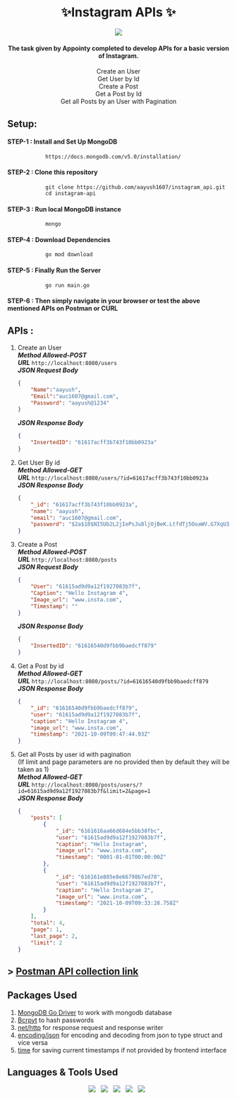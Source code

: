<h1 align="center">✨Instagram APIs ✨</h1>
<p align="center">
<img src="https://img.shields.io/badge/Made%20with-Go-blue.svg"/>
</p>

<span align="center">

#### The task given by Appointy completed to develop APIs for a basic version of Instagram.<br/>
 Create an User<br/>
 Get User by Id<br/>
 Create a Post<br/>
 Get a Post by Id<br/>
 Get all Posts by an User with Pagination<br/>

</span>

## Setup:
#### STEP-1 : Install and Set Up MongoDB
```
            https://docs.mongodb.com/v5.0/installation/
```
#### STEP-2 : Clone this repository
```
            git clone https://github.com/aayush1607/instagram_api.git
            cd instagram-api
```
#### STEP-3 : Run local MongoDB instance
```
            mongo
```
#### STEP-4 : Download Dependencies
```
            go mod download
```
#### STEP-5 : Finally Run the Server
```
            go run main.go
```
#### STEP-6 : Then simply navigate in your browser or test the above mentioned APIs on Postman or CURL

## APIs :
1. Create an User  
    ***Method Allowed-POST***  
     ***URL***
    ``` http://localhost:8080/users ```  
    ***JSON Request Body***
    ```json
    {
        "Name":"aayush",
        "Email":"auc1607@gmail.com",
        "Password": "aayush@1234"
    }
    ```
    ***JSON Response Body***
    ```json
    {
        "InsertedID": "61617acff3b743f10bb0923a"
    }
    ```
2. Get User By id  
    ***Method Allowed-GET***      
    ***URL***
    ``` http://localhost:8080/users/?id=61617acff3b743f10bb0923a ```  
    ***JSON Response Body***
    ```json
    {
        "_id": "61617acff3b743f10bb0923a",
        "name": "aayush",
        "email": "auc1607@gmail.com",
        "password": "$2a$10$NI5Ub2L2jIePsJu8ljOjBeK.LtfdTj5OoaWV.G7XqU3zuhAF/inCS"
    }
    ```
3. Create a Post  
    ***Method Allowed-POST***       
     ***URL***
    ``` http://localhost:8080/posts ```  
    ***JSON Request Body***
    ```json
    {
        "User": "61615ad9d9a12f1927083b7f",
        "Caption": "Hello Instagram 4",
        "Image_url": "www.insta.com",
        "Timestamp": ""
    }
    ```
    ***JSON Response Body***
    ```json
    {
        "InsertedID": "61616540d9fbb9baedcff879"
    }
    ```    
4. Get a Post by id  
    ***Method Allowed-GET***      
    ***URL***
    ``` http://localhost:8080/posts/?id=61616540d9fbb9baedcff879 ```  
    ***JSON Response Body***
    ```json
    {
        "_id": "61616540d9fbb9baedcff879",
        "user": "61615ad9d9a12f1927083b7f",
        "caption": "Hello Instagram 4",
        "image_url": "www.insta.com",
        "timestamp": "2021-10-09T09:47:44.93Z"
    }
    ```
5. Get all Posts by user id with pagination  
    (If limit and page parameters are no provided then by default they will be taken as 1)  
    ***Method Allowed-GET***      
    ***URL***
    ``` http://localhost:8080/posts/users/?id=61615ad9d9a12f1927083b7f&limit=2&page=1 ```  
    ***JSON Response Body***
    ```json
    {
        "posts": [
            {
                "_id": "6161616aa66d684e5bb38fbc",
                "user": "61615ad9d9a12f1927083b7f",
                "caption": "Hello Instagram",
                "image_url": "www.insta.com",
                "timestamp": "0001-01-01T00:00:00Z"
            },
            {
                "_id": "616161e885e8e66798b7ed78",
                "user": "61615ad9d9a12f1927083b7f",
                "caption": "Hello Instagram 2",
                "image_url": "www.insta.com",
                "timestamp": "2021-10-09T09:33:28.758Z"
            }
        ],
        "total": 4,
        "page": 1,
        "last_page": 2,
        "limit": 2
    }
    ```

## > [Postman API collection link](https://bit.ly/3BrUVqR) 

## Packages Used
1. [MongoDB Go Driver](https://pkg.go.dev/go.mongodb.org/mongo-driver@v1.4.0) to work with mongodb database
2. [Bcrpyt](https://pkg.go.dev/golang.org/x/crypto/bcrypt) to hash passwords
2. [net/http](https://pkg.go.dev/std) for response request and response writer
3. [encoding/json](https://pkg.go.dev/std) for encoding and decoding from json to type struct and vice versa
4. [time](https://pkg.go.dev/std) for saving current timestamps if not provided by frontend interface

## Languages & Tools Used 
<p align='center'>
<img src="https://img.shields.io/badge/Go-00ADD8?style=for-the-badge&logo=go&logoColor=white" />&nbsp;&nbsp;
<img src="https://img.shields.io/badge/MongoDB-4EA94B?style=for-the-badge&logo=mongodb&logoColor=white" />&nbsp;&nbsp;
<img src="https://img.shields.io/badge/Postman-FF6C37?style=for-the-badge&logo=Postman&logoColor=white" />&nbsp;&nbsp;
<img src="https://img.shields.io/badge/Git-F05032?style=for-the-badge&logo=git&logoColor=white" />&nbsp;&nbsp;
<img src="https://img.shields.io/badge/Visual_Studio_Code-0078D4?style=for-the-badge&logo=visual%20studio%20code&logoColor=white" />&nbsp;&nbsp;
</p>




